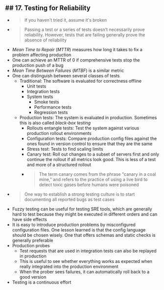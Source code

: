 ## ## 17. Testing for Reliability

- > If you haven't tried it, assume it's broken
- > Passing a test or a series of tests doesn’t necessarily prove reliability. However, tests that are failing generally prove the absence of reliability
- *Mean Time to Repair* (*MTTR*) measures how long it takes to fix a problem affecting production
- One can achieve an MTTR of 0 if comprehensive tests stop the production push of a bug
- *Mean Time Between Failures* (*MTBF*) is a similar metric
- One can distinguish between several classes of tests
    - Traditional: The software is evaluated for correctness offline
        - Unit tests
        - Integration tests
        - System tests
            - Smoke tests
            - Performance tests
            - Regression tests
    - Production tests: The system is evaluated in production. Sometimes this is also called *black-box testing*
        - Rollouts entangle tests: Test the system against various production rollout environments
        - Configuration tests: Compare production config files against the ones found in version control to ensure that they are the same
        - Stress test: Tests to find scaling limits
        - Canary test: Roll out changes to a subset of servers first and only continue the rollout if all metrics look good. This is less of a test and more of a structured rollout
        - > The term canary comes from the phrase "canary in a coal mine," and refers to the practice of using a live bird to detect toxic gases before humans were poisoned
- > One way to establish a strong testing culture is to start documenting all reported bugs as test cases
- Fuzzy testing can be useful for testing SRE tools, which are generally hard to test because they might be executed in different orders and can have side effects
- It is easy to introduce production problems by misconfigured configuration files. One lesson learned is that the config language should be chosen wisely. One that offers schemas and static checks is generally preferable
- Production probes
    - Test requests that are used in integration tests can also be replayed in production
    - This is useful to see whether everything works as expected when really integrated into the production environment
    - When the prober sees failures, it can automatically roll back to a good version
- Testing is a continuous effort
